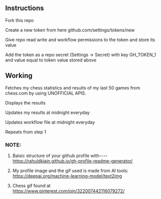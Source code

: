 ## Instructions

Fork this repo

Create a new token from here github.com/settings/tokens/new

Give repo read write and workflow permissions to the token and store its value

Add the token as a repo secret (Settings -> Secret) with key GH_TOKEN_1 and value equal to token value stored above


## Working


Fetches my chess statistics and results of my last 50 games from chess.com by using UNOFFICIAL APIS.

Displays the results

Updates my results at midnight everyday

Updates workflow file at midnight everyday

Repeats from step 1

### NOTE:

1) Baisic structure of your github profile with---- https://rahuldkjain.github.io/gh-profile-readme-generator/

2) My profile image and the gif used is made from AI tools: https://deepai.org/machine-learning-model/text2img 

3) Chess gif found at https://www.pinterest.com/pin/322007442116079272/
